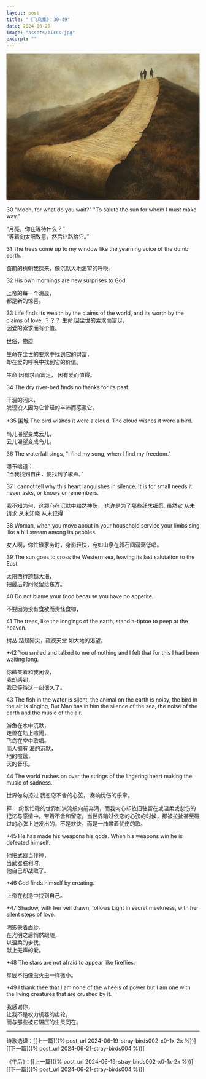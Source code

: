 ```yaml
---
layout: post
title: "《飞鸟集》：30-49"
date: 2024-06-20
image: "assets/birds.jpg"
excerpt: ""
---
```




<img src="/assets/travel-2.jpg"/>
<br>


30
"Moon, for what do you wait?"
"To salute the sun for whom I must make way."

“月亮，你在等待什么？”  
“等着向太阳致意，然后让路给它。”


31
The trees come up to my window like the yearning voice of the
dumb earth.

窗前的树朝我探来，像沉默大地渴望的呼唤。


32
His own mornings are new surprises to God.

上帝的每一个清晨，  
都是新的惊喜。



33
Life finds its wealth by the claims of the world, and its worth
by the claims of love.
？？？
生命
因尘世的索求而富足，  
因爱的索求而有价值。

世俗，物质

生命在尘世的要求中找到它的财富，  
却在爱的呼唤中找到它的价值。

生命 
因有求而富足，
因有爱而值得。


34
The dry river-bed finds no thanks for its past.

干涸的河床，  
发现没人因为它曾经的丰沛而感激它。


+35 围城
The bird wishes it were a cloud.  The cloud wishes it were a
bird.

鸟儿渴望变成云儿，  
云儿渴望变成鸟儿。

36
The waterfall sings, "I find my song, when I find my freedom."

瀑布唱道：  
“当我找到自由，便找到了歌声。”

37
I cannot tell why this heart languishes in silence.
It is for small needs it never asks, or knows or remembers.

我不知为何，这颗心在沉默中黯然神伤，
也许是为了那些纤求细愿,
虽然它
从未请求
从未知晓
从未记得


38
Woman, when you move about in your household service your limbs
sing like a hill stream among its pebbles.

女人啊，你忙碌家务时，身影轻快，宛如山泉在卵石间潺潺低唱。

39
The sun goes to cross the Western sea, leaving its last
salutation to the East.

太阳西行跨越大海，  
把最后的问候留给东方。


40
Do not blame your food because you have no appetite.

不要因为没有食欲而责怪食物，  

41
The trees, like the longings of the earth, stand a-tiptoe to peep
at the heaven.

树丛
踮起脚尖，窥视天堂
如大地的渴望。

+42
You smiled and talked to me of nothing and I felt that for this I
had been waiting long.

你微笑着和我闲谈，  
我却感到，  
我已等待这一刻很久了。

43
The fish in the water is silent, the animal on the earth is noisy, the bird in the air is singing,
But Man has in him the silence of the sea, the noise of the earth and the music of the air.

游鱼在水中沉默，  
走兽在陆上喧闹，  
飞鸟在空中歌唱。  
而人拥有
海的沉默，  
地的喧嚣，  
天的音乐。

44
The world rushes on over the strings of the lingering heart making the music of sadness.

世界匆匆掠过
我恋恋不舍的心弦，
奏响忧伤的乐章。

释：
纷繁忙碌的世界如洪流般向前奔涌，而我内心却依旧驻留在或温柔或悲伤的记忆与感情中，带着不舍和留恋。当世界踏过依恋的心弦的时候，那被拉扯甚至碾过的心弦上迸发出的，不是欢快，而是一曲带着忧伤的歌。


+45
He has made his weapons his gods.  When his weapons win he is
defeated himself.

他把武器当作神，  
当武器胜利时，  
他自己却战败了。

+46
God finds himself by creating.


上帝在创造中找到自己。

+47
Shadow, with her veil drawn, follows Light in secret meekness, with her silent steps of love.


阴影蒙着面纱，  
在光明之后悄然跟随，  
以温柔的步伐，  
献上无声的爱。

+48
The stars are not afraid to appear like fireflies.

星辰不怕像萤火虫一样微小。


+49
I thank thee that I am none of the wheels of power but I am one
with the living creatures that are crushed by it.

我感谢你，  
让我不是权力机器的齿轮，  
而与那些被它碾压的生灵同在。

----
诗歌选译：\[[上一篇]({% post_url 2024-06-19-stray-birds002-x0-1x-2x %})\] \[[下一篇]({% post_url 2024-06-21-stray-birds004 %})\] 

《午后》：\[[上一篇]({% post_url 2024-06-19-stray-birds002-x0-1x-2x %})\] \[[下一篇]({% post_url 2024-06-21-stray-birds004 %})\] 
